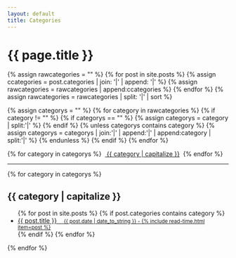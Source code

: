 ```yaml
---
layout: default
title: Categories
---
```


<h1>
  {{ page.title }}
</h1>

{% assign rawcategories = "" %}
{% for post in site.posts %}
  {% assign ccategories = post.categories | join: '|' | append: '|' %}
  {% assign rawcategories = rawcategories | append:ccategories %}
{% endfor %}
{% assign rawcategories = rawcategories | split: '|' | sort %}

{% assign categorys = "" %}
{% for category in rawcategories %}
  {% if category != "" %}
    {% if categorys == "" %}
	    {% assign categorys = category | split:'|' %}
	{% endif %}
	{% unless categorys contains category %}
	  {% assign categorys = categorys | join:'|' | append:'|' | append:category | split:'|' %}
  {% endunless %}
  {% endif %}
{% endfor %}

<div class="post-date">
{% for category in categorys %}
  &nbsp;<a class="tag-big" href="#{{ category | slugify }}"><i class="fa fa-folder"></i> {{ category | capitalize }}</a>&nbsp;
{% endfor %}
</div>

<hr>

{% for category in categorys %}
  <div class="related">
    <h2 id="{{ category | slugify }}">{{ category | capitalize }}</h2>
    <ul class="related-posts">
      {% for post in site.posts %}
        {% if post.categories contains category %}
          <li>
            <a href="{{ site.github.url }}{{ post.url }}">
              {{ post.title }}&nbsp;&nbsp;&nbsp;
              <small class="post-line">
                <i class="fa fa-calendar" aria-hidden="true"></i> {{ post.date | date_to_string }} - 
                <i class="fa fa-clock-o" aria-hidden="true"></i> {% include read-time.html item=post %}
              </small>
            </a>
          </li>
        {% endif %}
      {% endfor %}
    </ul>
  </div>
{% endfor %}
